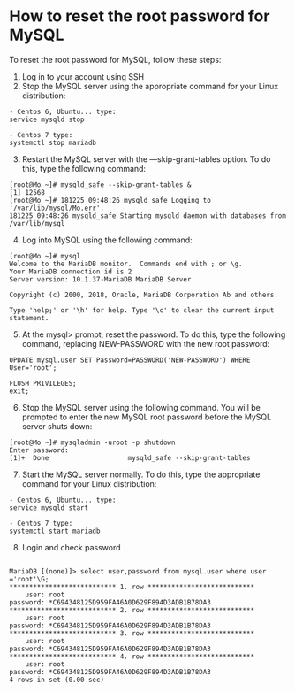 # How to reset the root password for MySQL

To reset the root password for MySQL, follow these steps:

1. Log in to your account using SSH
2. Stop the MySQL server using the appropriate command for your Linux distribution:
```
- Centos 6, Ubuntu... type:
service mysqld stop

- Centos 7 type:
systemctl stop mariadb
```

3. Restart the MySQL server with the —skip-grant-tables option. To do this, type the following command:
```
[root@Mo ~]# mysqld_safe --skip-grant-tables &
[1] 12568
[root@Mo ~]# 181225 09:48:26 mysqld_safe Logging to '/var/lib/mysql/Mo.err'.
181225 09:48:26 mysqld_safe Starting mysqld daemon with databases from /var/lib/mysql
```

4. Log into MySQL using the following command:
```
[root@Mo ~]# mysql 
Welcome to the MariaDB monitor.  Commands end with ; or \g.
Your MariaDB connection id is 2
Server version: 10.1.37-MariaDB MariaDB Server

Copyright (c) 2000, 2018, Oracle, MariaDB Corporation Ab and others.

Type 'help;' or '\h' for help. Type '\c' to clear the current input statement.
```

5. At the mysql> prompt, reset the password. To do this, type the following command, replacing NEW-PASSWORD with the new root password:
```
UPDATE mysql.user SET Password=PASSWORD('NEW-PASSWORD') WHERE User='root';

FLUSH PRIVILEGES;
exit;
```

6. Stop the MySQL server using the following command. You will be prompted to enter the new MySQL root password before the MySQL server shuts down:
```
[root@Mo ~]# mysqladmin -uroot -p shutdown
Enter password: 
[1]+  Done                    mysqld_safe --skip-grant-tables
```

7. Start the MySQL server normally. To do this, type the appropriate command for your Linux distribution:
```
- Centos 6, Ubuntu... type:
service mysqld start

- Centos 7 type:
systemctl start mariadb
```

8. Login and check password 
```

MariaDB [(none)]> select user,password from mysql.user where user ='root'\G;
*************************** 1. row ***************************
    user: root
password: *C694348125D959FA46A0D629F894D3ADB1B78DA3
*************************** 2. row ***************************
    user: root
password: *C694348125D959FA46A0D629F894D3ADB1B78DA3
*************************** 3. row ***************************
    user: root
password: *C694348125D959FA46A0D629F894D3ADB1B78DA3
*************************** 4. row ***************************
    user: root
password: *C694348125D959FA46A0D629F894D3ADB1B78DA3
4 rows in set (0.00 sec)
``` 